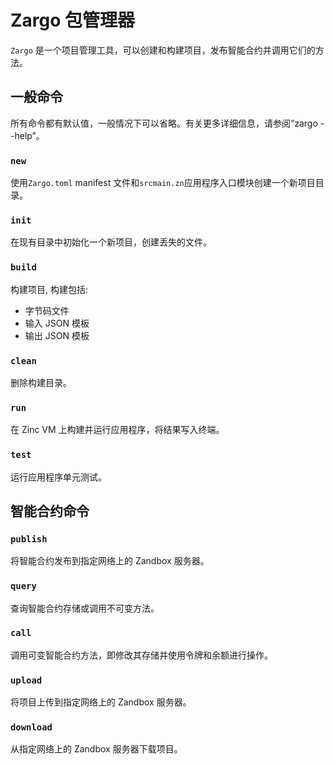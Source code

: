 # Zargo 包管理器

`Zargo` 是一个项目管理工具，可以创建和构建项目，发布智能合约并调用它们的方法。

## 一般命令

所有命令都有默认值，一般情况下可以省略。有关更多详细信息，请参阅“zargo --help”。

### `new`

使用`Zargo.toml` manifest 文件和`srcmain.zn`应用程序入口模块创建一个新项目目录。

### `init`

在现有目录中初始化一个新项目，创建丢失的文件。

### `build`

构建项目, 构建包括:
- 字节码文件
- 输入 JSON 模板
- 输出 JSON 模板

### `clean`

删除构建目录。

### `run`

在 Zinc VM 上构建并运行应用程序，将结果写入终端。

### `test`

运行应用程序单元测试。

## 智能合约命令

### `publish`

将智能合约发布到指定网络上的 Zandbox 服务器。

### `query`

查询智能合约存储或调用不可变方法。

### `call`

调用可变智能合约方法，即修改其存储并使用令牌和余额进行操作。

### `upload`

将项目上传到指定网络上的 Zandbox 服务器。

### `download`

从指定网络上的 Zandbox 服务器下载项目。
